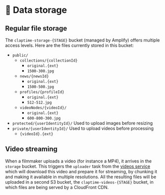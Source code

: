 # 💾 Data storage

## Regular file storage

The `claptime-storage-{STAGE}` bucket (managed by Amplify) offers multiple access levels. Here are the files currently stored in this bucket:

- `public/`
  - `collections/{collectionId}`
    - `original.{ext}`
    - `1500-300.jpg`
  - `news/{newsId}`
    - `original.{ext}`
    - `1500-500.jpg`
  - `profiles/{profileId}`
    - `original.{ext}`
    - `512-512.jpg`
  - `videoNodes/{videoId}/`
    - `original.{ext}`
    - `600-800-300.jpg`
- `protected/{userIdentityId}/` Used to upload images before resizing
- `private/{userIdentityId}/` Used to upload videos before processing
  - `{videoId}.{ext}`

## Video streaming

When a filmmaker uploads a video (for instance a MP4), it arrives in the `storage` bucket. This triggers the `uploader` task from the [videos service](../services/videos) which will download this video and prepare it for streaming, by chunking it and making it available in multiple resolutions. All the resulting files will be uploaded in a second S3 bucket, the `claptime-videos-{STAGE}` bucket, in which files are being served by a CloudFront CDN.
